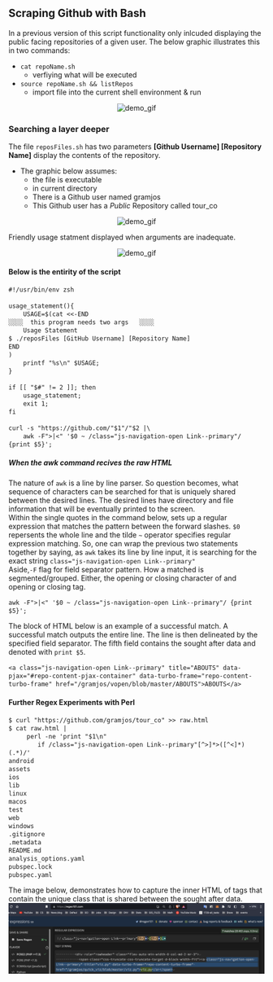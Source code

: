 ## Scraping Github with Bash 
In a previous version of this script functionality only inlcuded displaying the public facing repositories of a given user. The below graphic  illustrates this in two commands:<br>
- `cat repoName.sh`
  - verfiying what will be executed
- `source repoName.sh && listRepos`
  - import file into the current shell environment & run

<p align="center">
  <img 
    src="https://media.giphy.com/media/QS6nYlQUgstr48Jyb7/giphy.gif"
	alt="demo_gif"
  />
</p>

### Searching a layer deeper
The file `reposFiles.sh` has two parameters **[Github Username] [Repository Name]** display the contents of the repository. <br>

- The graphic below assumes: 
  - the file is executable 
  - in current directory
  - There is a Github user named gramjos
  - This Github user has a *Public* Repository called tour_co
<p align="center">
  <img 
    src="https://media.giphy.com/media/v1.Y2lkPTc5MGI3NjExczJqZTFtYXhsODhpbGduZGJkMWZvaDhrNnpvZDF2dm9hcjhxc214dyZlcD12MV9pbnRlcm5hbF9naWZfYnlfaWQmY3Q9Zw/ozPuTxjCDIyG98QcMj/giphy.gif"
	alt="demo_gif"
  />
</p>
Friendly usage statment displayed when arguments are inadequate. 
<p align="center">
  <img 
    src="https://media.giphy.com/media/v1.Y2lkPTc5MGI3NjExa3pvdzV6YW90b3ZoN200am5kMmcxeTBtbzVjbmhoZXk5bGdmcjF2YSZlcD12MV9pbnRlcm5hbF9naWZfYnlfaWQmY3Q9Zw/A3ocU9Y7H6bV8yMBrR/giphy.gif"
	alt="demo_gif"
  />
</p>

#### Below is the entirity of the script

```shell
#!/usr/bin/env zsh

usage_statement(){
	USAGE=$(cat <<-END
░░░░  this program needs two args   ░░░░
    Usage Statement
$ ./reposFiles [GitHub Username] [Repository Name]
END
)
	printf "%s\n" $USAGE;
}

if [[ "$#" != 2 ]]; then
	usage_statement;
	exit 1;
fi

curl -s "https://github.com/"$1"/"$2 |\
	awk -F">|<"	'$0 ~ /class="js-navigation-open Link--primary"/ {print $5}';

```

##### When the awk command recives the raw HTML
The nature of `awk` is a line by line parser. So question becomes, what sequence of characters can be searched for that is uniquely shared between the desired lines. The desired lines have directory and file information that will be eventually printed to the screen.<br>
Within the single quotes in the command below, sets up a regular expression that matches the pattern between the forward slashes. `$0` repersents the whole line and the tilde `~` operator specifies regular expression matching. So, one can wrap the previous two statements together by saying, as `awk` takes its line by line input, it is searching for the exact string `class="js-navigation-open Link--primary"` <br>
Aside,`-F` flag for field separator pattern. How a matched is segmented/grouped. Either, the opening or closing character of and opening or closing tag. 
```shell
awk -F">|<"	'$0 ~ /class="js-navigation-open Link--primary"/ {print $5}';

```

The block of HTML below is an example of a  successful match. A successful match outputs the entire line. The line is then delineated by the specified field separator. The fifth field contains the sought after data and denoted with `print $5`.

```shell
<a class="js-navigation-open Link--primary" title="ABOUTS" data-pjax="#repo-content-pjax-container" data-turbo-frame="repo-content-turbo-frame" href="/gramjos/vopen/blob/master/ABOUTS">ABOUTS</a>
```

#### Further Regex Experiments with Perl

```shell
$ curl "https://github.com/gramjos/tour_co" >> raw.html
$ cat raw.html | 
     perl -ne 'print "$1\n" 
        if /class="js-navigation-open Link--primary"[^>]*>([^<]*)(.*)/'
android
assets
ios
lib
linux
macos
test
web
windows
.gitignore
.metadata
README.md
analysis_options.yaml
pubspec.lock
pubspec.yaml
```

The image below, demonstrates how to capture the inner HTML of tags that contain the unique class that is shared between the sought after data.
![image](readmeAssets/pattern_regex.png)


